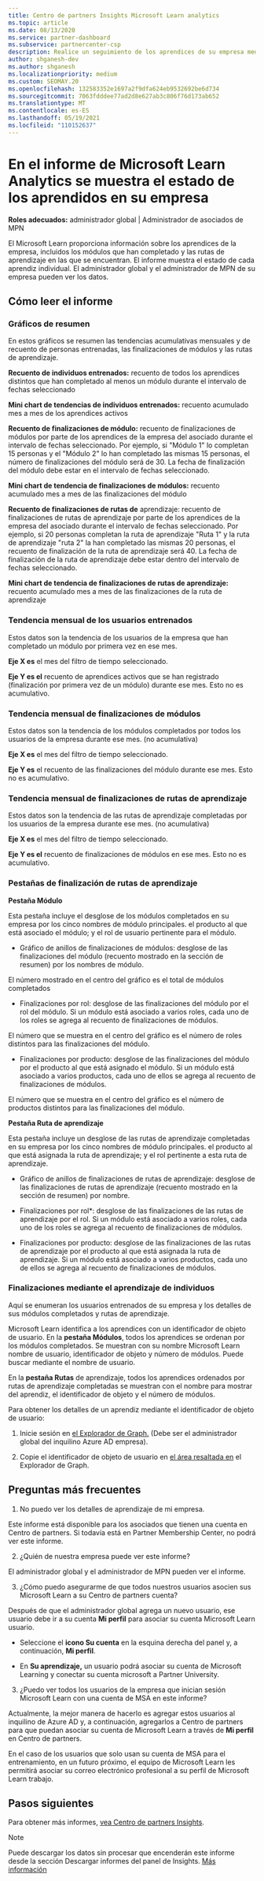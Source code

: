 ```yaml
---
title: Centro de partners Insights Microsoft Learn analytics
ms.topic: article
ms.date: 08/13/2020
ms.service: partner-dashboard
ms.subservice: partnercenter-csp
description: Realice un seguimiento de los aprendices de su empresa mediante el aprovechamiento de datos en aprendizaje individual, módulos completados, rutas de aprendizaje completadas y mucho más.
author: shganesh-dev
ms.author: shganesh
ms.localizationpriority: medium
ms.custom: SEOMAY.20
ms.openlocfilehash: 132583352e1697a2f9dfa624eb9532692be6d734
ms.sourcegitcommit: 7063fdddee77ad2d8e627ab3c806f76d173ab652
ms.translationtype: MT
ms.contentlocale: es-ES
ms.lasthandoff: 05/19/2021
ms.locfileid: "110152637"
---
```

# <a name="the-microsoft-learn-analytics-report-shows-the-status-of-learners-in-your-company"></a>En el informe de Microsoft Learn Analytics se muestra el estado de los aprendidos en su empresa

**Roles adecuados:** administrador global | Administrador de asociados de MPN

El Microsoft Learn proporciona información sobre los aprendices de la empresa, incluidos los módulos que han completado y las rutas de aprendizaje en las que se encuentran. El informe muestra el estado de cada aprendiz individual. El administrador global y el administrador de MPN de su empresa pueden ver los datos.

## <a name="how-to-read-the-report"></a>Cómo leer el informe

### <a name="summary-charts"></a>Gráficos de resumen

En estos gráficos se resumen las tendencias acumulativas mensuales y de recuento de personas entrenadas, las finalizaciones de módulos y las rutas de aprendizaje.


**Recuento de individuos entrenados:** recuento de todos los aprendices distintos que han completado al menos un módulo durante el intervalo de fechas seleccionado 

**Mini chart de tendencias de individuos entrenados:** recuento acumulado mes a mes de los aprendices activos 

**Recuento de finalizaciones de módulo:** recuento de finalizaciones de módulos por parte de los aprendices de la empresa del asociado durante el intervalo de fechas seleccionado.
Por ejemplo, si "Módulo 1" lo completan 15 personas y el "Módulo 2" lo han completado las mismas 15 personas, el número de finalizaciones del módulo será de 30. La fecha de finalización del módulo debe estar en el intervalo de fechas seleccionado.

**Mini chart de tendencia de finalizaciones de módulos:** recuento acumulado mes a mes de las finalizaciones del módulo 

**Recuento de finalizaciones de rutas de** aprendizaje: recuento de finalizaciones de rutas de aprendizaje por parte de los aprendices de la empresa del asociado durante el intervalo de fechas seleccionado.
Por ejemplo, si 20 personas completan la ruta de aprendizaje "Ruta 1" y la ruta de aprendizaje "ruta 2" la han completado las mismas 20 personas, el recuento de finalización de la ruta de aprendizaje será 40. La fecha de finalización de la ruta de aprendizaje debe estar dentro del intervalo de fechas seleccionado.

**Mini chart de tendencia de finalizaciones de rutas de aprendizaje:** recuento acumulado mes a mes de las finalizaciones de la ruta de aprendizaje 

### <a name="trained-individuals-monthly-trend"></a>Tendencia mensual de los usuarios entrenados

Estos datos son la tendencia de los usuarios de la empresa que han completado un módulo por primera vez en ese mes. 

**Eje X es** el mes del filtro de tiempo seleccionado. 

**Eje Y es el** recuento de aprendices activos que se han registrado (finalización por primera vez de un módulo) durante ese mes. Esto no es acumulativo.

### <a name="module-completions-monthly-trend"></a>Tendencia mensual de finalizaciones de módulos

Estos datos son la tendencia de los módulos completados por todos los usuarios de la empresa durante ese mes. (no acumulativa) 

**Eje X es** el mes del filtro de tiempo seleccionado. 

**Eje Y es** el recuento de las finalizaciones del módulo durante ese mes. Esto no es acumulativo.

### <a name="learning-path-completions-monthly-trend"></a>Tendencia mensual de finalizaciones de rutas de aprendizaje

Estos datos son la tendencia de las rutas de aprendizaje completadas por los usuarios de la empresa durante ese mes. (no acumulativa) 

**Eje X es** el mes del filtro de tiempo seleccionado. 

**Eje Y es el** recuento de finalizaciones de módulos en ese mes. Esto no es acumulativo.

### <a name="learning-path-completion-tabs"></a>Pestañas de finalización de rutas de aprendizaje 

**Pestaña Módulo**

Esta pestaña incluye el desglose de los módulos completados en su empresa por los cinco nombres de módulo principales. el producto al que está asociado el módulo; y el rol de usuario pertinente para el módulo.  

- Gráfico de anillos de finalizaciones de módulos: desglose de las finalizaciones del módulo (recuento mostrado en la sección de resumen) por los nombres de módulo.

El número mostrado en el centro del gráfico es el total de módulos completados

- Finalizaciones por rol: desglose de las finalizaciones del módulo por el rol del módulo. Si un módulo está asociado a varios roles, cada uno de los roles se agrega al recuento de finalizaciones de módulos.

El número que se muestra en el centro del gráfico es el número de roles distintos para las finalizaciones del módulo. 

- Finalizaciones por producto: desglose de las finalizaciones del módulo por el producto al que está asignado el módulo. Si un módulo está asociado a varios productos, cada uno de ellos se agrega al recuento de finalizaciones de módulos.    

El número que se muestra en el centro del gráfico es el número de productos distintos para las finalizaciones del módulo.  

**Pestaña Ruta de aprendizaje**   

Esta pestaña incluye un desglose de las rutas de aprendizaje completadas en su empresa por los cinco nombres de módulo principales. el producto al que está asignada la ruta de aprendizaje; y el rol pertinente a esta ruta de aprendizaje.  

- Gráfico de anillos de finalizaciones de rutas de aprendizaje: desglose de las finalizaciones de rutas de aprendizaje (recuento mostrado en la sección de resumen) por nombre.

- Finalizaciones por rol*: desglose de las finalizaciones de las rutas de aprendizaje por el rol. Si un módulo está asociado a varios roles, cada uno de los roles se agrega al recuento de finalizaciones de módulos.

- Finalizaciones por producto: desglose de las finalizaciones de las rutas de aprendizaje por el producto al que está asignada la ruta de aprendizaje. Si un módulo está asociado a varios productos, cada uno de ellos se agrega al recuento de finalizaciones de módulos.

### <a name="completions-by-learning-individuals"></a>Finalizaciones mediante el aprendizaje de individuos

Aquí se enumeran los usuarios entrenados de su empresa y los detalles de sus módulos completados y rutas de aprendizaje.

Microsoft Learn identifica a los aprendices con un identificador de objeto de usuario. En la **pestaña Módulos**, todos los aprendices se ordenan por los módulos completados. Se muestran con su nombre Microsoft Learn nombre de usuario, identificador de objeto y número de módulos. Puede buscar mediante el nombre de usuario. 

En la **pestaña Rutas** de aprendizaje, todos los aprendices ordenados por rutas de aprendizaje completadas se muestran con el nombre para mostrar del aprendiz, el identificador de objeto y el número de módulos.

Para obtener los detalles de un aprendiz mediante el identificador de objeto de usuario: 

1. Inicie sesión en [el Explorador de Graph.](https://developer.microsoft.com/graph/graph-explorer ) (Debe ser el administrador global del inquilino Azure AD empresa).

2. Copie el identificador de objeto de usuario en [el área resaltada en](https://graph.microsoft.com/v1.0/users/a9633ad7-c8dc-4587-b119-0bc286b0711f) el Explorador de Graph. 

## <a name="faq"></a>Preguntas más frecuentes

1. No puedo ver los detalles de aprendizaje de mi empresa.

Este informe está disponible para los asociados que tienen una cuenta en Centro de partners. Si todavía está en Partner Membership Center, no podrá ver este informe.

2.  ¿Quién de nuestra empresa puede ver este informe? 

El administrador global y el administrador de MPN pueden ver el informe.

3. ¿Cómo puedo asegurarme de que todos nuestros usuarios asocien sus Microsoft Learn a su Centro de partners cuenta?

Después de que el administrador global agrega un nuevo usuario, ese usuario debe ir a su cuenta **Mi perfil** para asociar su cuenta Microsoft Learn usuario.

- Seleccione el **icono Su cuenta** en la esquina derecha del panel y, a continuación, **Mi perfil**. 

-  En **Su aprendizaje,** un usuario podrá asociar su cuenta de Microsoft Learning y conectar su cuenta microsoft a Partner University.

3. ¿Puedo ver todos los usuarios de la empresa que inician sesión Microsoft Learn con una cuenta de MSA en este informe?

Actualmente, la mejor manera de hacerlo es agregar estos usuarios al inquilino de Azure AD y, a continuación, agregarlos a Centro de partners para que puedan asociar su cuenta de Microsoft Learn a través de **Mi perfil** en Centro de partners. 

En el caso de los usuarios que solo usan su cuenta de MSA para el entrenamiento, en un futuro próximo, el equipo de Microsoft Learn les permitirá asociar su correo electrónico profesional a su perfil de Microsoft Learn trabajo. 

## <a name="next-steps"></a>Pasos siguientes

Para obtener más informes, [vea Centro de partners Insights](partner-center-insights.md).

>[!NOTE] 
> Puede descargar los datos sin procesar que encenderán este informe desde la sección Descargar informes del panel de Insights. [Más información](pci-download-reports.md) 